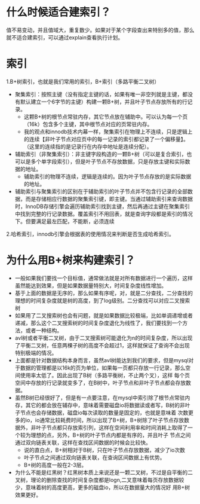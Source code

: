 # 什么时候适合建索引？  
值不易变动，并且值域大，重复数少。如果对于某个字段查出来特别多的值，那么就不适合建索引，可以通过explain查看执行计划。
# 索引  
1.B+树索引，也就是我们常用的索引，B+索引（多路平衡二叉树）  
- 聚集索引：按照主键（没有指定主键的话，如果有唯一非空列就是主键，都没有默认建立一个6字节的主键）构建一颗B+树，并且叶子节点存放所有的行记录。
    + 这颗B+树的根节点常驻内存，其它节点放在辅助中。可以认为每一个页（16k）包含多个主键，其中根节点对应的页常驻内存。
    + 我的观点和innodb技术内幕一样，聚集索引在物理上不连续，只是逻辑上的连续【非叶子节点对应页中的每一记录的索引都记录了一个偏移量】。（这里的连续指的是记录行在内存中地址是连续分配）。
- 辅助索引（非聚集索引）：非主键字段构造的一颗B+树（可以是复合索引，也可以是多个单字段索引），但是叶子节点不存放数据，只是存放主键和实际数据的地址。
    + 辅助索引的物理不连续，逻辑是连续的。因为叶子节点存放的是实际数据的地址。
- 辅助索引与聚集索引的区别在于辅助索引的叶子节点并不包含行记录的全部数据，而是存储相应行数据的聚集索引键，即主键。当通过辅助索引来查询数据时，InnoDB存储引擎会遍历辅助索引找到主键，然后再通过主键在聚集索引中找到完整的行记录数据。覆盖索引不用回表，就是查询字段都是索引的情况下。但要满足最左匹配，不能断，必须连续  

2.哈希索引，innodb引擎会根据表的使用情况来判断是否生成哈希索引。  

# 为什么用B+树来构建索引？  
- 一般如果我们要找一个目标值，通常做法就是对所有数据进行一个遍历，这样虽然能达到效果，但是如果数据量特别大，时间复杂度线性增加。
- 基于上面的数据是无序的，那么如果有序呢，对，就是二分查找，二分查找的理想的时间复杂度就是树的高度，到了log级别。二分查找可以对应二叉搜索树
- 如果用了二叉搜索树也会有问题，就是如果数据比较极端，比如单调递增或者递减，那么这个二叉搜索树的时间复杂度退化为线性了，我们要找到一个方法，或者一种结构。
- avl树或者平衡二叉树，由于二叉搜索树可能退化为n的时间复杂度，所以出现了平衡二叉树，任意两棵子树的高度不会超过1，这样就保证了查询不会出现特别极端的情况。  
- 上面都是针对数据结构本身而言，虽然avl树能达到我们的要求，但是mysql对于数据的管理都是以16k的页为单位，如果每一页都只存放一行记录，那么空间使用率太低了。因此出现了B树（多路平衡树，不止两个叉），这样
每个页空间中存放的行记录就变多了，在B树中，叶子节点和非叶子节点都会存放数据。
- 虽然B树已经很好了，但是有一点要注意，在mysql中索引除了根节点常驻内存，其它的都会放在辅存中，意味着需要磁盘io将数据读或者写，B树的非叶子节点也会存储数据，磁盘io每次读取的数量是固定的，也就是意味着
次数更多的io，io通常比较耗费时间，所以出现了B+树，B+树除了叶子节点存放数据外，非叶子节点都只存放索引列，这样在空间利用率和时间消耗上取得了一个较为理想的点，另外，B+树的叶子节点内都是有序的，并且叶子
节点之间通过双向链表关联，这样在查找区间数据的时候会比较快。
    + 说的直白点，B+树相对于B树，只在叶子节点存放数据，减少了io次数
    + 叶子节点之间通过双向链表关联，在查询区间数据上有优势。
    + B+树的高度一般在2-3层。
 - 为什么不能是红黑树？红黑树本质上来说还是一颗二叉树，不过是自平衡的二叉树，理论的删除查找的时间复杂度都是logn,二叉意味着每页存放数据较少，意味着树的高度更高，更多的磁盘io，所以在数据量大的情况好
 用B+树效果更好。
